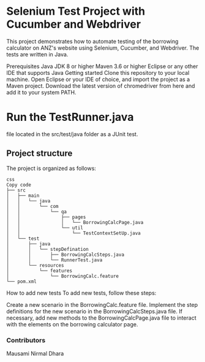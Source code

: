 # Selenium Test Project with Cucumber and Webdriver
This project demonstrates how to automate testing of the borrowing calculator on ANZ's website using Selenium, Cucumber, and Webdriver. The tests are written in Java.

Prerequisites
Java JDK 8 or higher
Maven 3.6 or higher
Eclipse or any other IDE that supports Java
Getting started
Clone this repository to your local machine.
Open Eclipse or your IDE of choice, and import the project as a Maven project.
Download the latest version of chromedriver from here and add it to your system PATH.
# Run the TestRunner.java 
file located in the src/test/java folder as a JUnit test.
## Project structure
The project is organized as follows:

```
css
Copy code
├── src
│   ├── main
│   │   └── java
│   │       └── com
│   │           └── qa
│   │               ├── pages
│   │               │   └── BorrowingCalcPage.java
│   │               └── util
│   │                   └── TestContextSetUp.java
│   └── test
│       ├── java
│       │   └── stepDefination
│       │       ├── BorrowingCalcSteps.java
│       │       └── RunnerTest.java
│       └── resources
│           └── features
│               └── BorrowingCalc.feature
└── pom.xml
```

How to add new tests
To add new tests, follow these steps:

Create a new scenario in the BorrowingCalc.feature file.
Implement the step definitions for the new scenario in the BorrowingCalcSteps.java file.
If necessary, add new methods to the BorrowingCalcPage.java file to interact with the elements on the borrowing calculator page.
### Contributors
Mausami Nirmal Dhara
